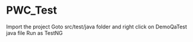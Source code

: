 # PWC_Test
Import the project
Goto src/test/java folder and right click on DemoQaTest java file
Run as TestNG
